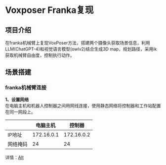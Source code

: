 # Voxposer Franka复现  
## 项目介绍
在franka机械臂上复现VoxPoser方法，搭建两个摄像头获取场景信息，利用LLM(ChatGPT-4)和视觉语言模型(owlv2)结合生成3D map，规划路径，采用ik获取机械臂自由度，控制执行动作。  
## 场景搭建  
### franka机械臂连接  
**1、设置网络**  
在电脑主机和机器人控制器之间用网线连接，使用静态网络将控制器和工作站配置在同一网段上。  

|   | 电脑主机 | 控制器 |
| --- | --- | --- |  
| IP地址 | 172.16.0.1 | 172.16.0.2 |  
| 网络掩码 | 24 | 24 |  

详情：[Alt]([URL](https://franka.cn/FCI/getting_started.html) "title")
